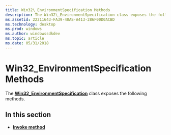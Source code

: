 ```yaml
---
title: Win32\_EnvironmentSpecification Methods
description: The Win32\_EnvironmentSpecification class exposes the following methods.
ms.assetid: 22211643-FA39-40AE-A413-286F00D0ACBD
ms.technology: desktop
ms.prod: windows
ms.author: windowssdkdev
ms.topic: article
ms.date: 05/31/2018
---
```


# Win32\_EnvironmentSpecification Methods

The [**Win32\_EnvironmentSpecification**](win32-environmentspecification.md) class exposes the following methods.

## In this section

-   [**Invoke method**](invoke-method-in-class-win32-environmentspecification.md)

 

 




